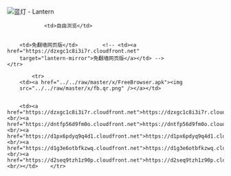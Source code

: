 

<img src="../../raw/master/x/8e0a2b81.c82003be.LanternYellow2.png" alt="蓝灯 - Lantern"/>
<table>
    <tr>
                
                <td>自由浏览</td>
        
        
        <td>免翻墙网页版</td>        <!-- <td><a href="https://dzxgc1c8i3i7r.cloudfront.net"
        target="lantern-mirror">免翻墙网页版</a></td> -->
    </tr>
    
            <tr>
        <td><a href="../../raw/master/x/FreeBrowser.apk"><img
        src="../../raw/master/x/fb.qr.png" /></a></td>

        
        <td><a href="https://dzxgc1c8i3i7r.cloudfront.net">https://dzxgc1c8i3i7r.cloudfront.net</a><br/><a href="https://dntfp56d9fm0o.cloudfront.net">https://dntfp56d9fm0o.cloudfront.net</a><br/><a href="https://d1px6pdyq9q4d1.cloudfront.net">https://d1px6pdyq9q4d1.cloudfront.net</a><br/><a href="https://d1g3e6otbfkzwq.cloudfront.net">https://d1g3e6otbfkzwq.cloudfront.net</a><br/><a href="https://d2seq9tzh1z90p.cloudfront.net">https://d2seq9tzh1z90p.cloudfront.net</a><br/></td>    </tr>
</table>
